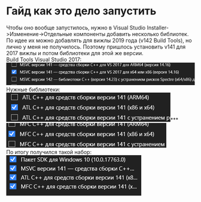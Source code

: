 # Гайд как это дело запустить
Чтобы оно вообще запустилось, нужно в Visual Studio Installer->Изменение->Отдельные компоненты добавить несколько библиотек. По идее их можно добавлять для вижлы 2019 года (v142 Build Tools), но лично у меня не получилось. Поэтому пришлось установить v141 для 2017 вижлы и потом библиотеки для этой же версии.  
Build Tools Visual Studio 2017:  
![Build Tools](images_readme/image_2023-02-07_16-37-10.png)  
Нужные библиотеки:  
![Libs](images_readme/image_2023-02-07_16-37-29.png)***  
![Libs](images_readme/image_2023-02-07_16-37-39.png)  
По итогу получился такой набор:  
![Libs](images_readme/image_2023-02-07_16-39-10.png)  
